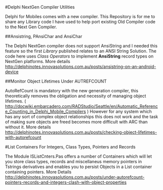 #Delphi NextGen Compiler Utilities

Delphi for Mobiles comes with a new compiler. This Repository is for me to share any Library code I have used to help port existing Old Compiler code to the Next Gen Compiler. 

##Ansistring, PAnsiChar and AnsiChar

The Delphi NextGen compiler does not support AnsiString and I needed this feature so the first *Library* published relates to an ANSI String Solution. The code here uses *Class Operators* to implement **AnsiString** record types on NextGen platforms. More details http://delphinotes.innovasolutions.com.au/posts/ansistring-on-an-android-device

##Monitor Object Lifetimes Under AUTREFCOUNT

AutoRefCount is mandatory with the new generation compiler, this theoretically removes the obligation and necessity of managing object lifetimes.  ( http://docwiki.embarcadero.com/RADStudio/Seattle/en/Automatic_Reference_Counting_in_Delphi_Mobile_Compilers )
However for any system which has any sort of complex object relationships this does not work and the task of making sure objects are freed becomes more difficult with ARC than without it. More details http://delphinotes.innovasolutions.com.au/posts/checking-object-lifetimes-with-autorefcount

#List Containers For Integers, Class Types, Pointers and Records

The Module ISListCnters.Pas offers a number of Containers which will let you store class types, records and miscellaneus memory pointers in Tstrings derivatives and enables you to persist Objects in a List container containing pointers. More Details http://delphinotes.innovasolutions.com.au/posts/under-autorefcount-pointers-records-and-integers-clash-with-object-properties




